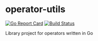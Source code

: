 # operator-utils
[![Go Report Card](https://goreportcard.com/badge/github.com/RHsyseng/operator-utils)](https://goreportcard.com/report/github.com/RHsyseng/operator-utils)
[![Build Status](https://travis-ci.org/RHsyseng/operator-utils.svg?branch=master)](https://travis-ci.org/RHsyseng/operator-utils)

Library project for operators written in Go

